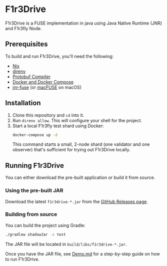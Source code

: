 # F1r3Drive

F1r3Drive is a FUSE implementation in java using Java Native Runtime (JNR) and F1r3fly Node.

## Prerequisites

To build and run F1r3Drive, you'll need the following:

- [Nix](https://nixos.org/download/)
- [direnv](https://direnv.net/#basic-installation)
- [Protobuf Compiler](https://grpc.io/docs/protoc-installation/)
- [Docker and Docker Compose](https://www.docker.com/)
- [jnr-fuse](https://github.com/SerCeMan/jnr-fuse/blob/master/INSTALLATION.md) (or [macFUSE](https://github.com/macfuse/macfuse/wiki/Getting-Started) on macOS)

## Installation

1.  Clone this repository and `cd` into it.
2.  Run `direnv allow`. This will configure your shell for the project.
3.  Start a local F1r3fly test shard using Docker:
    ```bash
    docker-compose up -d
    ```
    This command starts a small, 2-node shard (one validator and one observer) that's sufficient for trying out F1r3Drive locally.

## Running F1r3Drive

You can either download the pre-built application or build it from source.

### Using the pre-built JAR

Download the latest `f1r3drive-*.jar` from the [GitHub Releases page](https://github.com/f1r3fly/F1R3FLYFS/releases).

### Building from source

You can build the project using Gradle:

```bash
./gradlew shadowJar -x test
```
The JAR file will be located in `build/libs/f1r3drive-*.jar`.

Once you have the JAR file, see [Demo.md](./Demo.md) for a step-by-step guide on how to run F1r3Drive.
